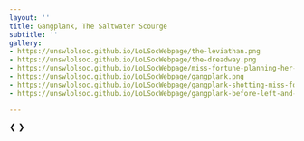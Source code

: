 ```yaml
---
layout: ''
title: Gangplank, The Saltwater Scourge
subtitle: ''
gallery:
- https://unswlolsoc.github.io/LoLSocWebpage/the-leviathan.png
- https://unswlolsoc.github.io/LoLSocWebpage/the-dreadway.png
- https://unswlolsoc.github.io/LoLSocWebpage/miss-fortune-planning-her-revenge-on-gangplank.png
- https://unswlolsoc.github.io/LoLSocWebpage/gangplank.png
- https://unswlolsoc.github.io/LoLSocWebpage/gangplank-shotting-miss-fortune-and-her-parents.jpg
- https://unswlolsoc.github.io/LoLSocWebpage/gangplank-before-left-and-after-right-being-shot-by-miss-fortune.jfif

---
```

<html>
<head>
<meta name="viewport" content="width=device-width, initial-scale=1">
<style>

* {box-sizing: border-box}
  body {font-family: Verdana, sans-serif; margin:0}
  .mySlides {display: none}
  img {vertical-align: middle;}

/* Slideshow container */
.slideshow-container {
max-width: 1000px;
position: relative;
margin: auto;
}

/* Next & previous buttons */
.prev, .next {
cursor: pointer;
position: absolute;
top: 50%;
width: auto;
padding: 16px;
margin-top: -22px;
color: white;
font-weight: bold;
font-size: 18px;
transition: 0.6s ease;
border-radius: 0 3px 3px 0;
user-select: none;
}

/* Position the "next button" to the right */
.next {
right: 0;
border-radius: 3px 0 0 3px;
}

/* On hover, add a black background color with a little bit see-through */
.prev:hover, .next:hover {
background-color: rgba(0,0,0,0.8);
}

/* Caption text */
.text {
color: #f2f2f2;
font-size: 15px;
padding: 8px 12px;
position: absolute;
bottom: 8px;
width: 100%;
text-align: center;
}

/* Number text (1/3 etc) */
.numbertext {
color: #f2f2f2;
font-size: 12px;
padding: 8px 12px;
position: absolute;
top: 0;
}

/* The dots/bullets/indicators */
.dot {
cursor: pointer;
height: 15px;
width: 15px;
margin: 0 2px;
background-color: #bbb;
border-radius: 50%;
display: inline-block;
transition: background-color 0.6s ease;
}

.active, .dot:hover {
background-color: #717171;
}

/* Fading animation */
.fade {
\-webkit-animation-name: fade;
\-webkit-animation-duration: 1.5s;
animation-name: fade;
animation-duration: 1.5s;
}

@-webkit-keyframes fade {
from {opacity: .4}
to {opacity: 1}
}

@keyframes fade {
from {opacity: .4}
to {opacity: 1}
}

/* On smaller screens, decrease text size */
@media only screen and (max-width: 300px) {
.prev, .next,.text {font-size: 11px}
}
</style>
</head>
<body>

<div class="slideshow-container">

<div class="mySlides fade">
<div class="numbertext">1 / 3</div>
<img src="img_nature_wide.jpg" style="width:100%">
<div class="text">Caption Text</div>
</div>

<div class="mySlides fade">
<div class="numbertext">2 / 3</div>
<img src="https://github.com/UNSWLoLSoc/LoLSocWebpage/blob/master/uploads/gangplank-shotting-miss-fortune-and-her-parents.jpg" style="width:100%">
<div class="text">Caption Two</div>
</div>

<div class="mySlides fade">
<div class="numbertext">3 / 3</div>
<img src="img_mountains_wide.jpg" style="width:100%">
<div class="text">Caption Three</div>
</div>

<a class="prev" onclick="plusSlides(-1)">❮</a>
<a class="next" onclick="plusSlides(1)">❯</a>

</div>
<br>

<div style="text-align:center">
<span class="dot" onclick="currentSlide(1)"></span>
<span class="dot" onclick="currentSlide(2)"></span>
<span class="dot" onclick="currentSlide(3)"></span>
</div>

<script>
var slideIndex = 1;
showSlides(slideIndex);

function plusSlides(n) {
showSlides(slideIndex += n);
}

function currentSlide(n) {
showSlides(slideIndex = n);
}

function showSlides(n) {
var i;
var slides = document.getElementsByClassName("mySlides");
var dots = document.getElementsByClassName("dot");
if (n > slides.length) {slideIndex = 1}  
if (n < 1) {slideIndex = slides.length}
for (i = 0; i < slides.length; i++) {
slides\[i\].style.display = "none";  
}
for (i = 0; i < dots.length; i++) {
dots\[i\].className = dots\[i\].className.replace(" active", "");
}
slides\[slideIndex-1\].style.display = "block";  
dots\[slideIndex-1\].className += " active";
}
</script>

</body>
</html>